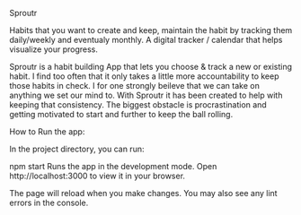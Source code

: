 Sproutr

Habits that you want to create and keep, maintain the habit by tracking them daily/weekly and eventualy monthly. A digital tracker / calendar that helps visualize your progress.

Sproutr is a habit building App that lets you choose & track a new or existing habit. I find too often that it only takes a little more accountability to keep those habits in check. I for one strongly beileve that we can take on anything we set our mind to. With Sproutr it has been created to help with keeping that consistency. The biggest obstacle is procrastination and getting motivated to start and further to keep the ball rolling.

How to Run the app:

In the project directory, you can run:

npm start
Runs the app in the development mode.
Open http://localhost:3000 to view it in your browser.

The page will reload when you make changes.
You may also see any lint errors in the console.
